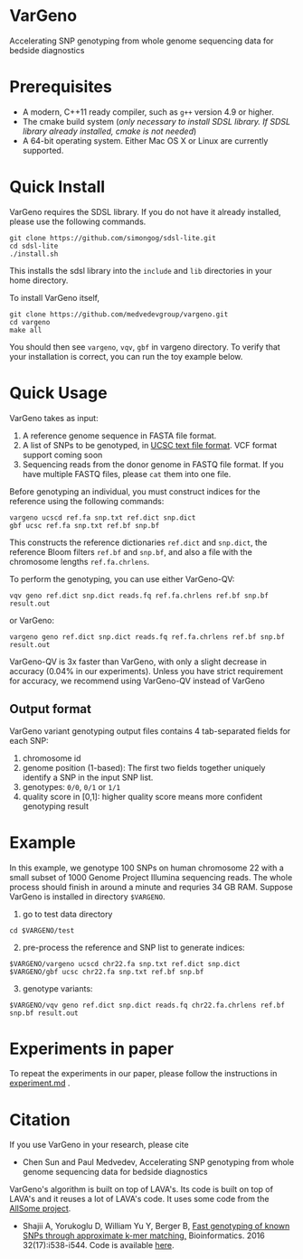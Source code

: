 # VarGeno
Accelerating SNP genotyping from whole genome sequencing data for bedside diagnostics

# Prerequisites
- A modern, C++11 ready compiler, such as `g++` version 4.9 or higher.
- The cmake build system (*only necessary to install SDSL library. If SDSL library already installed, cmake is not needed*)
- A 64-bit operating system. Either Mac OS X or Linux are currently supported.

# Quick Install

VarGeno requires the SDSL library. If you do not have it already installed, please use the following commands.

```
git clone https://github.com/simongog/sdsl-lite.git
cd sdsl-lite
./install.sh
```
This installs the sdsl library into the `include` and `lib` directories in your home directory.

To install VarGeno itself,

```
git clone https://github.com/medvedevgroup/vargeno.git
cd vargeno
make all
```

You should then see `vargeno`, `vqv`, `gbf` in vargeno directory. To verify that your installation is correct, you can run the toy example below. 


# Quick Usage

VarGeno takes as input:
1. A reference genome sequence in FASTA file format.
2. A list of SNPs to be genotyped, in [UCSC text file format](http://genome.ucsc.edu/cgi-bin/hgTables?db=hg19&hgta_group=varRep&hgta_track=snp141Common&hgta_table=snp141Common&hgta_doSchema=describe+table+schema). VCF format support coming soon
3. Sequencing reads from the donor genome in FASTQ file format. If you have multiple FASTQ files, please `cat` them into one file.

Before genotyping an individual, you must construct indices for the reference using the following commands:
```
vargeno ucscd ref.fa snp.txt ref.dict snp.dict
gbf ucsc ref.fa snp.txt ref.bf snp.bf
```
This constructs the reference dictionaries `ref.dict` and `snp.dict`, the reference Bloom filters `ref.bf` and `snp.bf`, and also a file with the chromosome lengths `ref.fa.chrlens`.

To perform the genotyping, you can use either VarGeno-QV:
```
vqv geno ref.dict snp.dict reads.fq ref.fa.chrlens ref.bf snp.bf result.out
```
or VarGeno:
```
vargeno geno ref.dict snp.dict reads.fq ref.fa.chrlens ref.bf snp.bf result.out
```

VarGeno-QV is 3x faster than VarGeno, with only a slight decrease in accuracy (0.04% in our experiments). Unless you have strict requirement for accuracy, we recommend using VarGeno-QV instead of VarGeno 


## Output format

VarGeno variant genotyping output files contains 4 tab-separated fields for each SNP: 

  1. chromosome id
  2. genome position (1-based): The first two fields together uniquely identify a SNP in the input SNP list.
  3. genotypes: `0/0`, `0/1` or `1/1` 
  4. quality score in [0,1]: higher quality score means more confident genotyping result

# Example

In this example, we genotype 100 SNPs on human chromosome 22 with a small subset of 1000 Genome Project Illumina sequencing reads. The whole process should finish in around a minute and requries 34 GB RAM. Suppose VarGeno is installed in directory `$VARGENO`.

1. go to test data directory
```
cd $VARGENO/test
```

2. pre-process the reference and SNP list to generate indices:
```
$VARGENO/vargeno ucscd chr22.fa snp.txt ref.dict snp.dict
$VARGENO/gbf ucsc chr22.fa snp.txt ref.bf snp.bf
```

3. genotype variants:
```
$VARGENO/vqv geno ref.dict snp.dict reads.fq chr22.fa.chrlens ref.bf snp.bf result.out
```


# Experiments in paper

To repeat the experiments in our paper, please follow the instructions in [experiment.md](https://github.com/medvedevgroup/vargeno/blob/master/experiment/experiment.md) .

# Citation

If you use VarGeno in your research, please cite
* Chen Sun and Paul Medvedev, Accelerating SNP genotyping from whole genome sequencing data for bedside diagnostics

VarGeno's algorithm is built on top of LAVA's. Its code is built on top of LAVA's and it reuses a lot of LAVA's code. It uses some code from the [AllSome project](https://github.com/medvedevgroup/bloomtree-allsome).
* Shajii A, Yorukoglu D, William Yu Y, Berger B, [Fast genotyping of known SNPs through approximate k-mer matching,](https://academic.oup.com/bioinformatics/article/32/17/i538/2450790) Bioinformatics. 2016 32(17):i538-i544. Code is available [here](https://github.com/arshajii/lava/).
